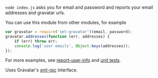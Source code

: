`node index.js` asks you for email and password and reports your email
addresses and gravatar urls.

You can use this module from other modules, for example

```js
var gravatar = require('set-gravatar')(email, password);
gravatar.addresses(function (err, addresses) {
    if (err) throw err;
    console.log('user emails', Object.keys(addresses));
});
```

For more examples, see [report-user-info](src/report-user-info.js) and
[unit tests](test/access.js).

Uses Gravatar's [xml-rpc](http://en.gravatar.com/site/implement/xmlrpc/)
interface.


